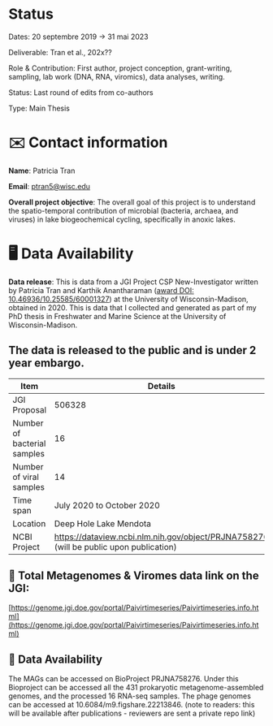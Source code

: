 
# Status

Dates: 20 septembre 2019 → 31 mai 2023

Deliverable: Tran et al., 202x??

Role & Contribution: First author, project conception, grant-writing, sampling, lab work (DNA, RNA, viromics), data analyses, writing.

Status: Last round of edits from co-authors

Type: Main Thesis

# ✉️ Contact information

**Name**: Patricia Tran

**Email**: [ptran5@wisc.edu](mailto:ptran5@wisc.edu)

**Overall project objective**:
The overall goal of this project is to understand the spatio-temporal contribution of microbial (bacteria, archaea, and viruses) in lake biogeochemical cycling, specifically in anoxic lakes.

# 🖥️ Data Availability

**Data release**: This is data from a JGI Project CSP New-Investigator written by Patricia Tran and Karthik Anantharaman ([award DOI: 10.46936/10.25585/60001327](https://www.osti.gov/award-doi-service/biblio/10.46936/10.25585/60001327)) at the University of Wisconsin-Madison, obtained in 2020. This is data that I collected and generated as part of my PhD thesis in Freshwater and Marine Science at the University of Wisconsin-Madison. 

## The data is released to the public and is under 2 year embargo.

| Item | Details |
| --- | --- |
| JGI Proposal | 506328 |
| Number of bacterial samples | 16 |
| Number of viral samples | 14 |
| Time span  | July 2020 to October 2020 |
| Location | Deep Hole Lake Mendota |
| NCBI Project | https://dataview.ncbi.nlm.nih.gov/object/PRJNA758276 (will be public upon publication)|

## 🧬 Total Metagenomes & Viromes data link on the JGI:

[https://genome.jgi.doe.gov/portal/Paivirtimeseries/Paivirtimeseries.info.html](https://genome.jgi.doe.gov/portal/Paivirtimeseries/Paivirtimeseries.info.html)

## 🧬 Data Availability

The MAGs can be accessed on BioProject PRJNA758276. Under this Bioproject can be accessed all the 431 prokaryotic metagenome-assembled genomes, and the processed 16 RNA-seq samples. The phage genomes can be accessed at 10.6084/m9.figshare.22213846. 
(note to readers: this will be available after publications - reviewers are sent a private repo link)
